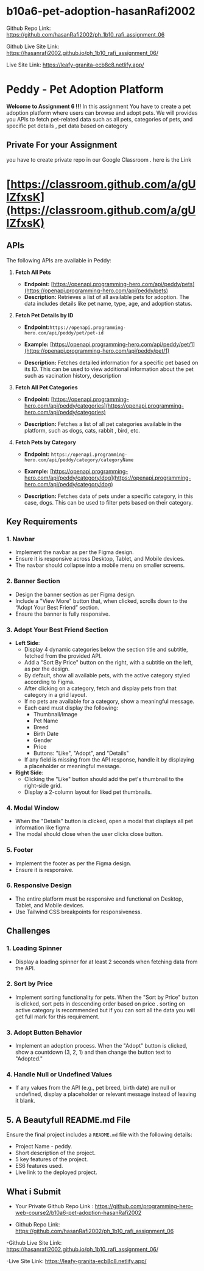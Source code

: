 # b10a6-pet-adoption-hasanRafi2002






Github Repo Link: https://github.com/hasanRafi2002/ph_1b10_rafi_assignment_06

Github Live Site Link:  https://hasanrafi2002.github.io/ph_1b10_rafi_assignment_06/

Live Site Link: https://leafy-granita-ecb8c8.netlify.app/






# Peddy - Pet Adoption Platform

**Welcome to Assignment 6 !!!**
In this assignment You have to create a pet adoption platform where users can browse and adopt pets. We will provides you APIs to fetch pet-related data such as all pets, categories of pets, and specific pet details , pet data based on category

## Private For your Assignment

you have to create private repo in our Google Classroom . here is the Link

# [https://classroom.github.com/a/gUlZfxsK](https://classroom.github.com/a/gUlZfxsK)

## APIs

The following APIs are available in Peddy:

1. **Fetch All Pets**

   - **Endpoint:** [https://openapi.programming-hero.com/api/peddy/pets](https://openapi.programming-hero.com/api/peddy/pets)
   - **Description:** Retrieves a list of all available pets for adoption. The data includes details like pet name, type, age, and adoption status.

2. **Fetch Pet Details by ID**

   - **Endpoint:**`https://openapi.programming-hero.com/api/peddy/pet/pet-id`

   - **Example:** [https://openapi.programming-hero.com/api/peddy/pet/1](https://openapi.programming-hero.com/api/peddy/pet/1)
   - **Description:** Fetches detailed information for a specific pet based on its ID. This can be used to view additional information about the pet such as vacination history, description

3. **Fetch All Pet Categories**

   - **Endpoint:** [https://openapi.programming-hero.com/api/peddy/categories](https://openapi.programming-hero.com/api/peddy/categories)

   - **Description:** Fetches a list of all pet categories available in the platform, such as dogs, cats, rabbit , bird, etc.

4. **Fetch Pets by Category**

   - **Endpoint:** `https://openapi.programming-hero.com/api/peddy/category/categoryName`
   - **Example:** [https://openapi.programming-hero.com/api/peddy/category/dog](https://openapi.programming-hero.com/api/peddy/category/dog)

   - **Description:** Fetches data of pets under a specific category, in this case, dogs. This can be used to filter pets based on their category.

## Key Requirements

### 1. **Navbar**

- Implement the navbar as per the Figma design.
- Ensure it is responsive across Desktop, Tablet, and Mobile devices.
- The navbar should collapse into a mobile menu on smaller screens.

### 2. **Banner Section**

- Design the banner section as per Figma design.
- Include a "View More" button that, when clicked, scrolls down to the “Adopt Your Best Friend” section.
- Ensure the banner is fully responsive.

### 3. **Adopt Your Best Friend Section**

- **Left Side**:
  - Display 4 dynamic categories below the section title and subtitle, fetched from the provided API.
  - Add a "Sort By Price" button on the right, with a subtitle on the left, as per the design.
  - By default, show all available pets, with the active category styled according to Figma.
  - After clicking on a category, fetch and display pets from that category in a grid layout.
  - If no pets are available for a category, show a meaningful message.
  - Each card must display the following:
    - Thumbnail/Image
    - Pet Name
    - Breed
    - Birth Date
    - Gender
    - Price
    - Buttons: "Like", "Adopt", and "Details"
  - If any field is missing from the API response, handle it by displaying a placeholder or meaningful message.
- **Right Side**:
  - Clicking the "Like" button should add the pet's thumbnail to the right-side grid.
  - Display a 2-column layout for liked pet thumbnails.

### 4. **Modal Window**

- When the "Details" button is clicked, open a modal that displays all pet information like figma
- The modal should close when the user clicks close button.

### 5. **Footer**

- Implement the footer as per the Figma design.
- Ensure it is responsive.

### 6. **Responsive Design**

- The entire platform must be responsive and functional on Desktop, Tablet, and Mobile devices.
- Use Tailwind CSS breakpoints for responsiveness.

## Challenges

### 1. **Loading Spinner**

- Display a loading spinner for at least 2 seconds when fetching data from the API.

### 2. **Sort by Price**

- Implement sorting functionality for pets. When the "Sort by Price" button is clicked, sort pets in descending order based on price . sorting on active category is recommended but if you can sort all the data you will get full mark for this requirement.

### 3. **Adopt Button Behavior**

- Implement an adoption process. When the "Adopt" button is clicked, show a countdown (3, 2, 1) and then change the button text to "Adopted."

### 4. **Handle Null or Undefined Values**

- If any values from the API (e.g., pet breed, birth date) are null or undefined, display a placeholder or relevant message instead of leaving it blank.

## 5. A Beautyfull README.md File

Ensure the final project includes a `README.md` file with the following details:

- Project Name - peddy.
- Short description of the project.
- 5 key features of the project.
- ES6 features used.
- Live link to the deployed project.

## What i Submit

- Your Private Github Repo Link : https://github.com/programming-hero-web-course2/b10a6-pet-adoption-hasanRafi2002

- Github Repo Link: https://github.com/hasanRafi2002/ph_1b10_rafi_assignment_06

-Github Live Site Link:  https://hasanrafi2002.github.io/ph_1b10_rafi_assignment_06/

-Live Site Link: https://leafy-granita-ecb8c8.netlify.app/





